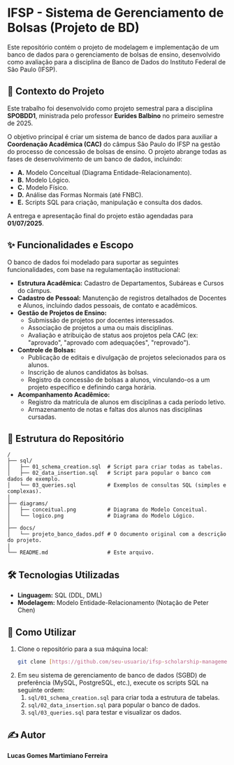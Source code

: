# IFSP - Sistema de Gerenciamento de Bolsas (Projeto de BD)

Este repositório contém o projeto de modelagem e implementação de um banco de dados para o gerenciamento de bolsas de ensino, desenvolvido como avaliação para a disciplina de Banco de Dados do Instituto Federal de São Paulo (IFSP).

## 📄 Contexto do Projeto

Este trabalho foi desenvolvido como projeto semestral para a disciplina **SPOBDD1**, ministrada pelo professor **Eurides Balbino** no primeiro semestre de 2025.

O objetivo principal é criar um sistema de banco de dados para auxiliar a **Coordenação Acadêmica (CAC)** do câmpus São Paulo do IFSP na gestão do processo de concessão de bolsas de ensino. O projeto abrange todas as fases de desenvolvimento de um banco de dados, incluindo:

* **A.** Modelo Conceitual (Diagrama Entidade-Relacionamento).
* **B.** Modelo Lógico.
* **C.** Modelo Físico.
* **D.** Análise das Formas Normais (até FNBC).
* **E.** Scripts SQL para criação, manipulação e consulta dos dados.

A entrega e apresentação final do projeto estão agendadas para **01/07/2025**.

## ✨ Funcionalidades e Escopo

O banco de dados foi modelado para suportar as seguintes funcionalidades, com base na regulamentação institucional:

* **Estrutura Acadêmica:** Cadastro de Departamentos, Subáreas e Cursos do câmpus.
* **Cadastro de Pessoal:** Manutenção de registros detalhados de Docentes e Alunos, incluindo dados pessoais, de contato e acadêmicos.
* **Gestão de Projetos de Ensino:**
    * Submissão de projetos por docentes interessados.
    * Associação de projetos a uma ou mais disciplinas.
    * Avaliação e atribuição de status aos projetos pela CAC (ex: "aprovado", "aprovado com adequações", "reprovado").
* **Controle de Bolsas:**
    * Publicação de editais e divulgação de projetos selecionados para os alunos.
    * Inscrição de alunos candidatos às bolsas.
    * Registro da concessão de bolsas a alunos, vinculando-os a um projeto específico e definindo carga horária.
* **Acompanhamento Acadêmico:**
    * Registro da matrícula de alunos em disciplinas a cada período letivo.
    * Armazenamento de notas e faltas dos alunos nas disciplinas cursadas.

## 📂 Estrutura do Repositório

```
/
├── sql/
│   ├── 01_schema_creation.sql  # Script para criar todas as tabelas.
│   ├── 02_data_insertion.sql   # Script para popular o banco com dados de exemplo.
│   └── 03_queries.sql          # Exemplos de consultas SQL (simples e complexas).
│
├── diagrams/
│   ├── conceitual.png          # Diagrama do Modelo Conceitual.
│   └── logico.png              # Diagrama do Modelo Lógico.
│
├── docs/
│   └── projeto_banco_dados.pdf # O documento original com a descrição do projeto.
│
└── README.md                   # Este arquivo.
```

## 🛠️ Tecnologias Utilizadas

* **Linguagem:** SQL (DDL, DML)
* **Modelagem:** Modelo Entidade-Relacionamento (Notação de Peter Chen)

## 🚀 Como Utilizar

1.  Clone o repositório para a sua máquina local:
    ```bash
    git clone [https://github.com/seu-usuario/ifsp-scholarship-management-db.git](https://github.com/seu-usuario/ifsp-scholarship-management-db.git)
    ```
2.  Em seu sistema de gerenciamento de banco de dados (SGBD) de preferência (MySQL, PostgreSQL, etc.), execute os scripts SQL na seguinte ordem:
    1.  `sql/01_schema_creation.sql` para criar toda a estrutura de tabelas.
    2.  `sql/02_data_insertion.sql` para popular o banco de dados.
    3.  `sql/03_queries.sql` para testar e visualizar os dados.

## ✍️ Autor

**Lucas Gomes Martimiano Ferreira**
